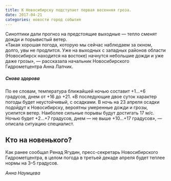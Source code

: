 ```yaml
---
title: К Новосибирску подступает первая весенняя гроза.
date: 2017-04-21
categories: новости город события
---
```

Синоптики дали прогноз на предстоящие выходные — тепло сменят дожди и порывистый ветер.  
«Такая хорошая погода, которую мы сейчас наблюдаем за окном, долго, увы не продлится. Уже на выходных с западных районов области (Новосибирск находится на востоке) начнутся небольшие дожди и уже даже грозы», — рассказала начальник Новосибирского Гидрометцентра Анна Лапчик.

##### Снова здорова
По ее словам, температура ближайшей ночью составит +1...+6 градусов, днем от +16 до +21.
«В последующие двое суток характер погоды будет неустойчивый, с осадками. В ночь на 23 апреля осадки подойдут к Новосибирску, вероятны умеренные дожди и грозы, усилится ветер. Наиболее сильные порывы будут достигать 17 м/с. Ночью будет +2...+7 градусов, днем — не выше +10...+17 градусов», — описала ситуацию специалист.  
## Кто на новенького?

Как ранее сообщал Ренад Ягудин, пресс-секретарь Новосибирского Гидрометцентра, в целом погода в третьей декаде апреля будет теплее нормы на 3–5 градусов.

_Анна Наумцева_
